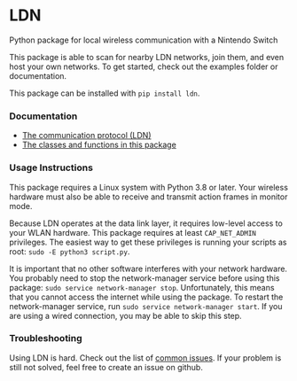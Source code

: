 # LDN
Python package for local wireless communication with a Nintendo Switch

This package is able to scan for nearby LDN networks, join them, and even host your own networks. To get started, check out the examples folder or documentation.

This package can be installed with `pip install ldn`.

### Documentation
* [The communication protocol (LDN)](https://github.com/kinnay/NintendoClients/wiki/LDN-Protocol)
* [The classes and functions in this package](https://ldn.readthedocs.io)

### Usage Instructions
This package requires a Linux system with Python 3.8 or later. Your wireless hardware must also be able to receive and transmit action frames in monitor mode.

Because LDN operates at the data link layer, it requires low-level access to your WLAN hardware. This package requires at least `CAP_NET_ADMIN` privileges. The easiest way to get these privileges is running your scripts as root: `sudo -E python3 script.py`.

It is important that no other software interferes with your network hardware. You probably need to stop the network-manager service before using this package: `sudo service network-manager stop`. Unfortunately, this means that you cannot access the internet while using the package. To restart the network-manager service, run `sudo service network-manager start`. If you are using a wired connection, you may be able to skip this step.

### Troubleshooting
Using LDN is hard. Check out the list of [common issues](https://github.com/kinnay/LDN/wiki/Common-Issues). If your problem is still not solved, feel free to create an issue on github.
